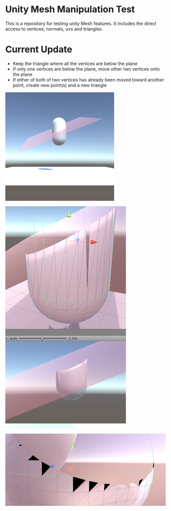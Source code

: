 # Unity Mesh Manipulation Test

This is a repository for testing unity Mesh features. It includes the direct access to vertices, normals, uvs and triangles.

# Current Update

* Keep the triangle where all the vertices are below the plane
* If only one vertices are below the plane, move other two vertices onto the plane
* If either of both of two vertices has already been moved toward another point, create new point(s) and a new triangle

![before the cut](documents/before.png)

![after the cut](documents/move_vertex.png)

![adding triangles](documents/addition_b1.png)
